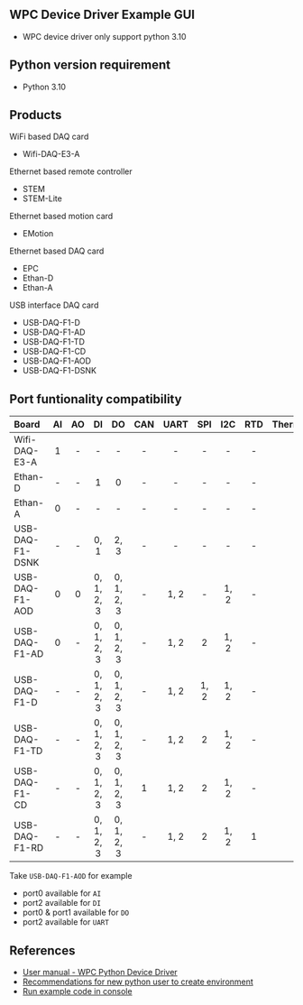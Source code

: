  
## WPC Device Driver Example GUI
 
- WPC device driver only support python 3.10

## Python version requirement
- Python 3.10 

Products
--------
WiFi based DAQ card
- Wifi-DAQ-E3-A

Ethernet based remote controller
- STEM
- STEM-Lite

Ethernet based motion card
- EMotion

Ethernet based DAQ card
- EPC
- Ethan-D
- Ethan-A

USB interface DAQ card
- USB-DAQ-F1-D
- USB-DAQ-F1-AD
- USB-DAQ-F1-TD
- USB-DAQ-F1-CD
- USB-DAQ-F1-AOD
- USB-DAQ-F1-DSNK

Port funtionality compatibility
-------------------

| Board           | AI  | AO | DI         | DO         | CAN | UART | SPI | I2C | RTD | Thermocouple |
|:----------------|:---:|:--:|:----------:|:----------:|:---:|:----:|:---:|:---:|:---:|:------------:|
| Wifi-DAQ-E3-A   | 1   | -  | -          | -          |-    |-     |-    |-    | -   |-             |
| Ethan-D         | -   | -  | 1          | 0          |-    |-     |-    |-    | -   |-             |
| Ethan-A         | 0   | -  | -          | -          |-    |-     |-    |-    | -   |-             |
| USB-DAQ-F1-DSNK | -   | -  | 0, 1       | 2, 3       |-    |-     |-    |-    | -   |-             |
| USB-DAQ-F1-AOD  | 0   | 0  | 0, 1, 2, 3 | 0, 1, 2, 3 |-    |1, 2  |-    |1, 2 | -   |-             |
| USB-DAQ-F1-AD   | 0   | -  | 0, 1, 2, 3 | 0, 1, 2, 3 |-    |1, 2  |2    |1, 2 | -   |-             |
| USB-DAQ-F1-D    | -   | -  | 0, 1, 2, 3 | 0, 1, 2, 3 |-    |1, 2  |1, 2 |1, 2 | -   |-             |
| USB-DAQ-F1-TD   | -   | -  | 0, 1, 2, 3 | 0, 1, 2, 3 |-    |1, 2  |2    |1, 2 | -   |1             |
| USB-DAQ-F1-CD   | -   | -  | 0, 1, 2, 3 | 0, 1, 2, 3 |1    |1, 2  |2    |1, 2 | -   |-             |
| USB-DAQ-F1-RD   | -   | -  | 0, 1, 2, 3 | 0, 1, 2, 3 |-    |1, 2  |2    |1, 2 | 1   |-             |

Take `USB-DAQ-F1-AOD` for example
- port0 available for `AI`
- port2 available for `DI`
- port0 & port1 available for `DO`
- port2 available for `UART`

## References
- [User manual - WPC Python Device Driver](https://wpc-systems-ltd.github.io/WPC_Python_driver_release/)
- [Recommendations for new python user to create environment](https://github.com/WPC-systems/WPC_Python_driver_release/wiki/Install-miniconda-and-build-environment) 
- [Run example code in console](https://github.com/WPC-systems/WPC_Python_driver_release/wiki/How-to-run-WPC-Python-driver-example-code-in-console)

